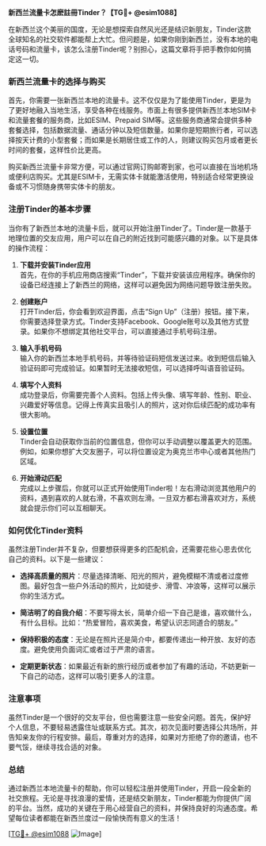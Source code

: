 **新西兰流量卡怎麽註冊Tinder？【TG💪+ @esim1088】**

在新西兰这个美丽的国度，无论是想探索自然风光还是结识新朋友，Tinder这款全球知名的社交软件都能帮上大忙。但问题是，如果你刚到新西兰，没有本地的电话号码和流量卡，该怎么注册Tinder呢？别担心，这篇文章将手把手教你如何搞定这一切。

### 新西兰流量卡的选择与购买

首先，你需要一张新西兰本地的流量卡。这不仅仅是为了能使用Tinder，更是为了更好地融入当地生活，享受各种在线服务。市面上有很多提供新西兰本地SIM卡和流量套餐的服务商，比如ESIM、Prepaid SIM等。这些服务商通常会提供多种套餐选择，包括数据流量、通话分钟以及短信数量。如果你是短期旅行者，可以选择按天计费的小型套餐；而如果是长期居住或工作的人，则建议购买包月或者更长时间的套餐，这样性价比更高。

购买新西兰流量卡非常方便，可以通过官网订购邮寄到家，也可以直接在当地机场或便利店购买。尤其是ESIM卡，无需实体卡就能激活使用，特别适合经常更换设备或不习惯随身携带实体卡的朋友。

### 注册Tinder的基本步骤

当你有了新西兰本地的流量卡后，就可以开始注册Tinder了。Tinder是一款基于地理位置的交友应用，用户可以在自己的附近找到可能感兴趣的对象。以下是具体的操作流程：

1. **下载并安装Tinder应用**  
   首先，在你的手机应用商店搜索“Tinder”，下载并安装该应用程序。确保你的设备已经连接上了新西兰的网络，这样可以避免因为网络问题导致注册失败。

2. **创建账户**  
   打开Tinder后，你会看到欢迎界面，点击“Sign Up”（注册）按钮。接下来，你需要选择登录方式。Tinder支持Facebook、Google账号以及其他方式登录。如果你不想绑定其他社交平台，可以直接通过手机号码注册。

3. **输入手机号码**  
   输入你的新西兰本地手机号码，并等待验证码短信发送过来。收到短信后输入验证码即可完成验证。如果暂时无法接收短信，可以选择呼叫语音验证码。

4. **填写个人资料**  
   成功登录后，你需要完善个人资料。包括上传头像、填写年龄、性别、职业、兴趣爱好等信息。记得上传真实且吸引人的照片，这对你后续匹配的成功率有很大影响。

5. **设置位置**  
   Tinder会自动获取你当前的位置信息，但你可以手动调整以覆盖更大的范围。例如，如果你想扩大交友圈子，可以将位置设定为奥克兰市中心或者其他热门区域。

6. **开始滑动匹配**  
   完成以上步骤后，你就可以正式开始使用Tinder啦！左右滑动浏览其他用户的资料，遇到喜欢的人就右滑，不喜欢则左滑。一旦双方都右滑喜欢对方，系统就会提示你们可以互相聊天。

### 如何优化Tinder资料

虽然注册Tinder并不复杂，但要想获得更多的匹配机会，还需要花些心思去优化自己的资料。以下是一些建议：

- **选择高质量的照片**：尽量选择清晰、阳光的照片，避免模糊不清或者过度修图。最好包含一些户外活动的照片，比如徒步、滑雪、冲浪等，这样可以展示你的生活方式。
  
- **简洁明了的自我介绍**：不要写得太长，简单介绍一下自己是谁，喜欢做什么，有什么目标。比如：“热爱冒险，喜欢美食，希望认识志同道合的朋友。”

- **保持积极的态度**：无论是在照片还是简介中，都要传递出一种开放、友好的态度。避免使用负面词汇或者过于严肃的语言。

- **定期更新状态**：如果最近有新的旅行经历或者参加了有趣的活动，不妨更新一下自己的动态，这样可以吸引更多人的注意。

### 注意事项

虽然Tinder是一个很好的交友平台，但也需要注意一些安全问题。首先，保护好个人信息，不要轻易透露住址或联系方式。其次，初次见面时要选择公共场所，并告知亲友你的行程安排。最后，尊重对方的选择，如果对方拒绝了你的邀请，也不要气馁，继续寻找合适的对象。

### 总结

通过新西兰本地流量卡的帮助，你可以轻松注册并使用Tinder，开启一段全新的社交旅程。无论是寻找浪漫的爱情，还是结交新朋友，Tinder都能为你提供广阔的平台。当然，成功的关键在于用心经营自己的资料，并保持良好的沟通态度。希望每位读者都能在新西兰度过一段愉快而有意义的生活！

[[TG💪+ @esim1088](https://t.me/s/esim1088) ![Image](https://i.postimg.cc/4NQfJmqS/Snipaste-2025-05-13-00-14-12.png)]